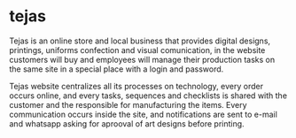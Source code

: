 # tejas
Tejas is an online store and local business that provides digital designs, printings, uniforms confection and visual comunication, in the website customers will buy and employees will manage their production tasks on the same site in a special place with a login and password.

Tejas website centralizes all its processes on technology, every order occurs online, and every tasks, sequences and checklists is shared with the customer and the responsible for manufacturing the items. Every communication occurs inside the site, and notifications are sent to e-mail and whatsapp asking for aprooval of art designs before printing.
